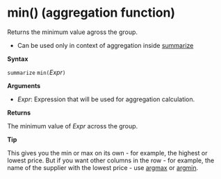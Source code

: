 # min() (aggregation function)

Returns the minimum value agross the group. 

* Can be used only in context of aggregation inside [summarize](summarizeoperator.md)

**Syntax**

`summarize` `min(`*Expr*`)`

**Arguments**

* *Expr*: Expression that will be used for aggregation calculation. 

**Returns**

The minimum value of *Expr* across the group.
 
**Tip**

This gives you the min or max on its own - for example, the highest or lowest price. 
But if you want other columns in the row - for example, the name of the supplier with the lowest 
price - use [argmax](argmax-aggfunction.md) or [argmin](argmin-aggfunction.md).
